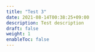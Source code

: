 ```yaml
---
title: "Test 3"
date: 2021-08-14T00:38:25+09:00
description: Test description
draft: false
weight: 1
enableToc: false
---
```

